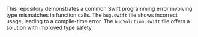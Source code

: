 This repository demonstrates a common Swift programming error involving type mismatches in function calls. The `bug.swift` file shows incorrect usage, leading to a compile-time error. The `bugSolution.swift` file offers a solution with improved type safety.